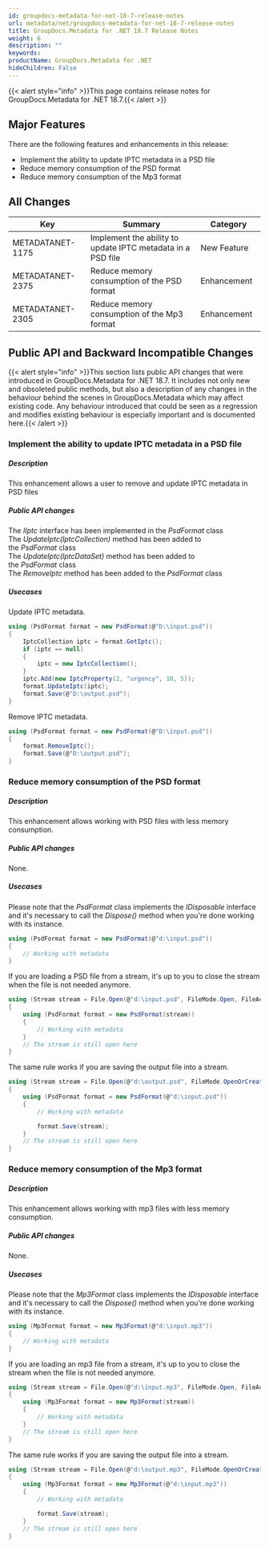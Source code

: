 ```yaml
---
id: groupdocs-metadata-for-net-18-7-release-notes
url: metadata/net/groupdocs-metadata-for-net-18-7-release-notes
title: GroupDocs.Metadata for .NET 18.7 Release Notes
weight: 6
description: ""
keywords: 
productName: GroupDocs.Metadata for .NET
hideChildren: False
---
```

{{< alert style="info" >}}This page contains release notes for GroupDocs.Metadata for .NET 18.7.{{< /alert >}}

## Major Features

There are the following features and enhancements in this release:

*   Implement the ability to update IPTC metadata in a PSD file
*   Reduce memory consumption of the PSD format
*   Reduce memory consumption of the Mp3 format

## All Changes

| Key | Summary | Category |
| --- | --- | --- |
| METADATANET-1175 | Implement the ability to update IPTC metadata in a PSD file | New Feature   |
| METADATANET-2375  | Reduce memory consumption of the PSD format  | Enhancement |
| METADATANET-2305 | Reduce memory consumption of the Mp3 format  | Enhancement   |

## Public API and Backward Incompatible Changes

{{< alert style="info" >}}This section lists public API changes that were introduced in GroupDocs.Metadata for .NET 18.7. It includes not only new and obsoleted public methods, but also a description of any changes in the behaviour behind the scenes in GroupDocs.Metadata which may affect existing code. Any behaviour introduced that could be seen as a regression and modifies existing behaviour is especially important and is documented here.{{< /alert >}}

### Implement the ability to update IPTC metadata in a PSD file 

##### Description

This enhancement allows a user to remove and update IPTC metadata in PSD files

##### Public API changes

The *IIptc* interface has been implemented in the *PsdFormat* class  
The *UpdateIptc(IptcCollection)* method has been added to the *PsdFormat* class  
The *UpdateIptc(IptcDataSet)* method has been added to the *PsdFormat* class  
The *RemoveIptc* method has been added to the *PsdFormat* class

##### Usecases

Update IPTC metadata.



```csharp
using (PsdFormat format = new PsdFormat(@"D:\input.psd"))
{
    IptcCollection iptc = format.GetIptc();
    if (iptc == null)
    {
        iptc = new IptcCollection();
    }
    iptc.Add(new IptcProperty(2, "urgency", 10, 5));
    format.UpdateIptc(iptc);
    format.Save(@"D:\output.psd");
}
```

Remove IPTC metadata.



```csharp
using (PsdFormat format = new PsdFormat(@"D:\input.psd"))
{
    format.RemoveIptc();
    format.Save(@"D:\output.psd");
}
```

### Reduce memory consumption of the PSD format

##### Description

This enhancement allows working with PSD files with less memory consumption.

##### Public API changes

None.

##### Usecases

Please note that the *PsdFormat* class implements the *IDisposable* interface and it's necessary to call the *Dispose()* method when you're done working with its instance.



```csharp
using (PsdFormat format = new PsdFormat(@"d:\input.psd"))
{
    // Working with metadata
}
```

If you are loading a PSD file from a stream, it's up to you to close the stream when the file is not needed anymore.



```csharp
using (Stream stream = File.Open(@"d:\input.psd", FileMode.Open, FileAccess.ReadWrite))
{
    using (PsdFormat format = new PsdFormat(stream))
    {
        // Working with metadata
    }
    // The stream is still open here
}
```

The same rule works if you are saving the output file into a stream.



```csharp
using (Stream stream = File.Open(@"d:\output.psd", FileMode.OpenOrCreate, FileAccess.ReadWrite))
{
    using (PsdFormat format = new PsdFormat(@"d:\input.psd"))
    {
        // Working with metadata

        format.Save(stream);
    }
    // The stream is still open here
}
```

### Reduce memory consumption of the Mp3 format

##### Description

This enhancement allows working with mp3 files with less memory consumption.

##### Public API changes

None.

##### Usecases

Please note that the *Mp3Format* class implements the *IDisposable* interface and it's necessary to call the *Dispose()* method when you're done working with its instance.



```csharp
using (Mp3Format format = new Mp3Format(@"d:\input.mp3"))
{
    // Working with metadata
}
```

If you are loading an mp3 file from a stream, it's up to you to close the stream when the file is not needed anymore.



```csharp
using (Stream stream = File.Open(@"d:\input.mp3", FileMode.Open, FileAccess.ReadWrite))
{
    using (Mp3Format format = new Mp3Format(stream))
    {
        // Working with metadata
    }
    // The stream is still open here
}
```

The same rule works if you are saving the output file into a stream.



```csharp
using (Stream stream = File.Open(@"d:\output.mp3", FileMode.OpenOrCreate, FileAccess.ReadWrite))
{
    using (Mp3Format format = new Mp3Format(@"d:\input.mp3"))
    {
        // Working with metadata

        format.Save(stream);
    }
    // The stream is still open here
}
```
